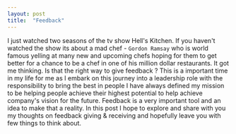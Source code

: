 ```yaml
---
layout: post
title:  "Feedback"
---
```


I just watched two seasons of the tv show Hell's Kitchen. If you haven't watched the show its about a mad chef - `Gordon Ramsay` who is world famous
yelling at many new and upcoming chefs hoping for them to get better for a chance to be a chef in one of his million dollar restaurants.
It got me thinking. Is that the right way to give feedback ? This is a important time in my life for me as I embark on this journey into a leadership role with the responsibility to bring the best in people
I have always defined my mission to be helping people achieve their highest potential to help achieve company's vision for the future.
Feedback is a very important tool and an idea to make that a reality. In this post I hope to explore and share with you my thoughts on feedback giving & receiving and hopefully leave you with few things to think about.
